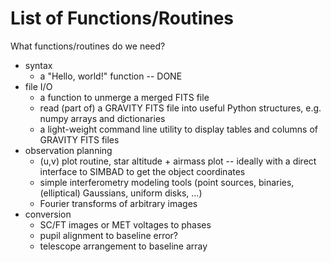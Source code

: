 # List of Functions/Routines #

What functions/routines do we need?

  * syntax
    * a "Hello, world!" function -- DONE
  * file I/O
    * a function to unmerge a merged FITS file
    * read (part of) a GRAVITY FITS file into useful Python structures, e.g. numpy arrays and dictionaries
    * a light-weight command line utility to display tables and columns of GRAVITY FITS files
  * observation planning
    * (u,v) plot routine, star altitude + airmass plot -- ideally with a direct interface to SIMBAD to get the object coordinates
    * simple interferometry modeling tools (point sources, binaries, (elliptical) Gaussians, uniform disks, ...)
    * Fourier transforms of arbitrary images
  * conversion
    * SC/FT images or MET voltages to phases
    * pupil alignment to baseline error?
    * telescope arrangement to baseline array